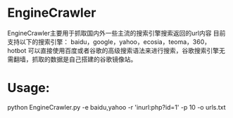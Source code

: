 # EngineCrawler
EngineCrawler主要用于抓取国内外一些主流的搜索引擎搜索返回的url内容
目前支持以下的搜索引擎：
baidu，google，yahoo，ecosia，teoma，360，hotbot
可以直接使用百度或者谷歌的高级搜索语法来进行搜索，谷歌搜索引擎无需翻墙，抓取的数据是自己搭建的谷歌镜像站。

# Usage:
python EngineCrawler.py -e baidu,yahoo -r 'inurl:php?id=1' -p 10 -o
urls.txt
